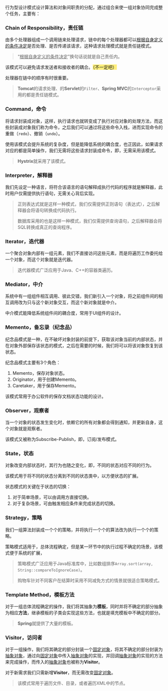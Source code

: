 行为型设计模式设计算法和对象间职责的分配，通过组合来使一组对象协同完成整个任务，主要有：

### Chain of Responsibility，责任链

由多个处理器组成一个调用链来处理请求，链中的每个处理器都可以<u>根据自身定义的条件决定</u>是否处理、是否传递该请求，这种请求处理模式就是责任链模式。

> “<u>根据自身定义的条件决定</u>”换句话说就是自己责任内。

该模式可以避免请求发送者和接收者的耦合。<span style=background:#ffee7c>（不一定吧）</span>

处理器在链中的顺序有时很重要。

> **Tomcat**的请求处理、的**Servlet**的`Filter`、**Spring MVC**的`Interceptor`采用的都是责任链模式。

### Command，命令

将请求封装成对象，这样，执行请求也就转变成了执行对应对象的处理方法，而这些封装成对象我们称为命令，之后我们可以通过将这些命令入栈，进而实现命令的重做（`redo`）、撤销（`undo`）。

使用该模式会提升系统的复杂度，但是能降低系统的耦合度，也正因此，如果请求对应的都是简单操作，我们无需将这些请求封装成命令，即，无需采用该模式。

> **Hystrix**就采用了该模式。

### Interpreter，解释器

我们先设定一种语言，将符合该语言的语句解释成执行代码的程序就是解释器，此时用户仅需提供执行语句，无需关心背后实现。

> 正则表达式就是这样一种模式，我们仅需提供正则语句（表达式），之后解释器会将语句转换成代码执行。
>
> 数据库采用的也是这样一种模式，我们仅需提供查询语句，之后解释器会将SQL转换成真正的查询程序。

### Iterator，迭代器

一个聚合对象内部有一组元素，我们不直接访问这些元素，而是将遍历工作委托给一个对象，而这个对象就是迭代器。

> 迭代器模式广泛应用于Java、C++的容器类遍历。

### Mediator，中介

系统中有一组组件相互调用、彼此交错，我们新引入一个对象，将之前组件间的相互调用改为只与这个新对象交互，而这个新对象就是中介。

中介模式能降低系统组件间的耦合度，常用于UI组件的设计。

### Memento，备忘录（纪念品）

纪念品模式是一种，在不破坏对象封装的前提下，获取该对象当前的内部状态，并在对象外部保存该状态的模式，之后在需要的时候，我们将可以将该对象恢复到该状态。

纪念品模式主要有3个角色：
1. Memento，保存对象状态。
2. Originator，用于创建Memento。
3. Caretaker，用于保存Memento。

该模式常用于办公软件的保存文档状态功能的设计。

### Observer，观察者

当一个对象的状态发生变化时，依赖它的所有对象都会得到通知，并更新自身，这个对象就是观察者。

该模式又被称为Subscribe-Publish，即，订阅/发布模式。

### State，状态

对象改变内部状态时，其行为也随之变化，即，不同的状态对应不同的行为。

该模式用于将不同的状态分离到不同的状态类中，以方便状态的扩展。

状态模式的关键在于状态的切换：
1. 对于简单场景，可以由调用方直接切换。
2. 对于复杂场景，可由触发相应条件来完成状态的切换。

### Strategy，策略

我们一组算法封装成一个个的策略，并将执行一个个的算法改为执行一个个的策略。

策略模式适用于，总体流程确定，但是某一环节中的执行过程不确定的场景，该模式便于系统的扩展，

> 策略模式广泛应用于Java标准库中，比如数组排序`Array.sort(array, String::compareToIgnoreCase)`。
>
> 购物车针对不同客户在结算时采用不同减免方式的情景就很适合策略模式。

### Template Method，模板方法

对于一组总体流程确定的操作，我们将其抽象为**模板**，同时并将不确定的部分抽象为相应**方法**，继承模板的子类会实现这些方法，也就是填充模板中不确定的部分。

> **Spring**就提供了大量的模板。

### Visitor，访问者

对于一组操作，我们将其确定的部分封装一个<u>固定对象</u>，将其不确定的部分封装为<u>抽象对象</u>，通过向<u>固定对象</u>中传入<u>抽象对象</u>的实现，并回调<u>抽象对象</u>的实现的方法来完成操作，而传入的<u>抽象对象</u>也被称为**Visitor**。

对于新需求我们只需新增**Visitor**，而无需改变<u>固定对象</u>。

> 该模式常用于遍历文件、目录，或者遍历XML中的节点。

